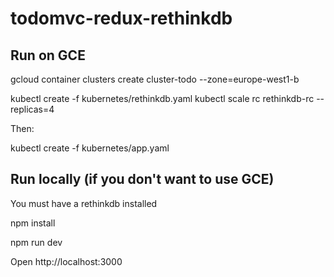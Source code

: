 # todomvc-redux-rethinkdb

## Run on GCE

gcloud container clusters create cluster-todo --zone=europe-west1-b

kubectl create -f kubernetes/rethinkdb.yaml
kubectl scale rc rethinkdb-rc --replicas=4

Then:

kubectl create -f kubernetes/app.yaml

## Run locally (if you don't want to use GCE)

You must have a rethinkdb installed

npm install

npm run dev

Open http://localhost:3000





